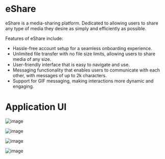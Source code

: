 # eShare
eShare is a media-sharing platform.
Dedicated to allowing users to share any type of media they desire as simply and efficiently as possible.

Features of eShare include:
- Hassle-free account setup for a seamless onboarding experience.
- Unlimited file transfer with no file size limits, allowing users to share media of any size.
- User-friendly interface that is easy to navigate and use.
- Messaging functionality that enables users to communicate with each other, with messages of up to 2k characters.
- Support for GIF messaging, making interactions more dynamic and engaging.

# Application UI

![image](https://user-images.githubusercontent.com/122308322/231942806-09e7da11-655b-4461-a64d-35fc8e5a75ca.png)

![image](https://user-images.githubusercontent.com/122308322/231942889-9614d6a7-45e5-445e-abd3-46393120edd6.png)

![image](https://user-images.githubusercontent.com/122308322/231942920-28ab195a-ba2f-45a2-853b-a0faf2efea39.png)

![image](https://user-images.githubusercontent.com/122308322/231942966-6f6ead12-d3ad-415e-8792-266528c17199.png)
